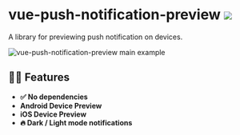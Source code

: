 # vue-push-notification-preview <a href="https://npm.im/vue-push-notification-preview"><img src="https://badgen.net/npm/v/vue-push-notification-preview"></a>

A library for previewing push notification on devices.

<img src="/public/examples/main_example.png" alt="vue-push-notification-preview main example" />

## 🙋‍♂️ Features
- **✅ No dependencies**
- **Android Device Preview**
- **iOS Device Preview**
- **🔥 Dark / Light mode notifications**
